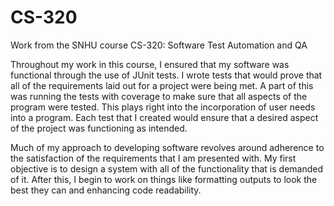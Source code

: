 # CS-320
Work from the SNHU course CS-320: Software Test Automation and QA


Throughout my work in this course, I ensured that my software was functional through the use of JUnit tests. I wrote tests that would prove that all of the requirements laid out for a project were being met. A part of this was running the tests with coverage to make sure that all aspects of the program were tested. This plays right into the incorporation of user needs into a program. Each test that I created would ensure that a desired aspect of the project was functioning as intended. 

Much of my approach to developing software revolves around adherence to the satisfaction of the requirements that I am presented with. My first objective is to design a system with all of the functionality that is demanded of it. After this, I begin to work on things like formatting outputs to look the best they can and enhancing code readability.
